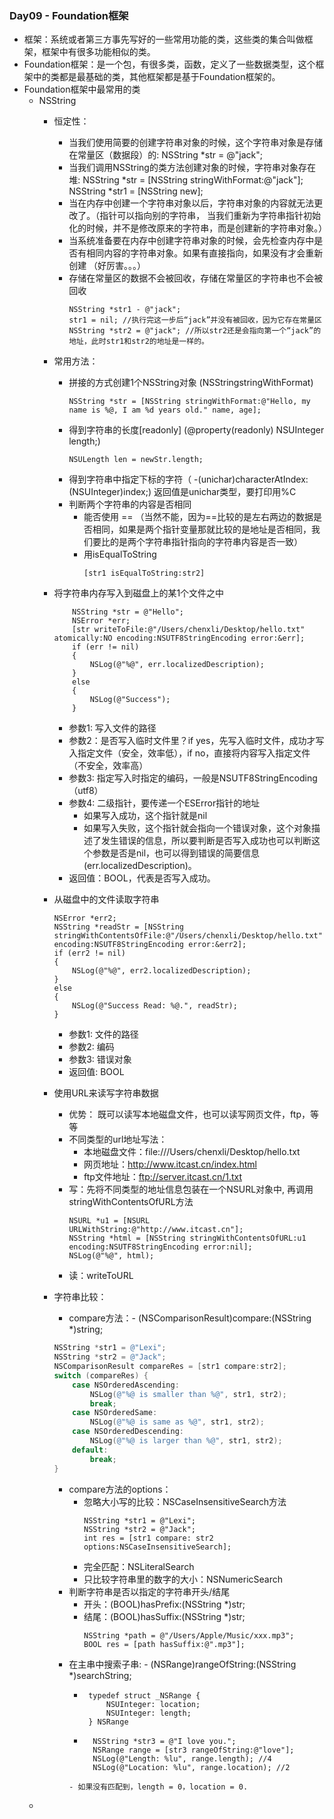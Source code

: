 ### Day09 - Foundation框架
- 框架：系统或者第三方事先写好的一些常用功能的类，这些类的集合叫做框架，框架中有很多功能相似的类。
- Foundation框架：是一个包，有很多类，函数，定义了一些数据类型，这个框架中的类都是最基础的类，其他框架都是基于Foundation框架的。
- Foundation框架中最常用的类
    - NSString
        - 恒定性：
            - 当我们使用简要的创建字符串对象的时候，这个字符串对象是存储在常量区（数据段）的: NSString *str = @"jack";
            - 当我们调用NSString的类方法创建对象的时候，字符串对象存在堆: NSString *str = [NSString stringWithFormat:@"jack"]; NSString *str1 = [NSString new];
            - 当在内存中创建一个字符串对象以后，字符串对象的内容就无法更改了。（指针可以指向别的字符串， 当我们重新为字符串指针初始化的时候，并不是修改原来的字符串，而是创建新的字符串对象。）
            - 当系统准备要在内存中创建字符串对象的时候，会先检查内存中是否有相同内容的字符串对象。如果有直接指向，如果没有才会重新创建 （好厉害。。。）
            - 存储在常量区的数据不会被回收，存储在常量区的字符串也不会被回收
                ```
                NSString *str1 - @"jack";
                str1 = nil; //执行完这一步后“jack”并没有被回收，因为它存在常量区
                NSString *str2 = @"jack"; //所以str2还是会指向第一个“jack”的地址，此时str1和str2的地址是一样的。
                ```
        - 常用方法：
            - 拼接的方式创建1个NSString对象 (NSStringstringWithFormat)
                ```
                NSString *str = [NSString stringWithFormat:@"Hello, my name is %@, I am %d years old." name, age];
                ```
            - 得到字符串的长度[readonly] (@property(readonly) NSUInteger length;)
                ```
                NSULength len = newStr.length;
                ```
            - 得到字符串中指定下标的字符（ -(unichar)characterAtIndex:(NSUInteger)index;) 返回值是unichar类型，要打印用%C
            - 判断两个字符串的内容是否相同 
                - 能否使用 == （当然不能，因为==比较的是左右两边的数据是否相同，如果是两个指针变量那就比较的是地址是否相同，我们要比的是两个字符串指针指向的字符串内容是否一致）
                - 用isEqualToString
                    ```
                    [str1 isEqualToString:str2]
                    ```
        - 将字符串内存写入到磁盘上的某1个文件之中
            ```
                NSString *str = @"Hello";
                NSError *err;
                [str writeToFile:@"/Users/chenxli/Desktop/hello.txt" atomically:NO encoding:NSUTF8StringEncoding error:&err];
                if (err != nil)
                {
                    NSLog(@"%@", err.localizedDescription);
                }
                else
                {
                    NSLog(@"Success");
                }
            ```
            - 参数1: 写入文件的路径
            - 参数2：是否写入临时文件里？if yes，先写入临时文件，成功才写入指定文件（安全，效率低），if no，直接将内容写入指定文件（不安全，效率高）
            - 参数3: 指定写入时指定的编码，一般是NSUTF8StringEncoding （utf8）
            - 参数4: 二级指针，要传递一个ESError指针的地址
                - 如果写入成功，这个指针就是nil
                - 如果写入失败，这个指针就会指向一个错误对象，这个对象描述了发生错误的信息，所以要判断是否写入成功也可以判断这个参数是否是nil，也可以得到错误的简要信息(err.localizedDescription)。
            - 返回值：BOOL，代表是否写入成功。 
        - 从磁盘中的文件读取字符串
            ```
            NSError *err2;
            NSString *readStr = [NSString stringWithContentsOfFile:@"/Users/chenxli/Desktop/hello.txt" encoding:NSUTF8StringEncoding error:&err2];
            if (err2 != nil)
            {
                NSLog(@"%@", err2.localizedDescription);
            }
            else
            {
                NSLog(@"Success Read: %@.", readStr);
            }
            ```
            - 参数1: 文件的路径
            - 参数2: 编码
            - 参数3: 错误对象
            - 返回值: BOOL
        - 使用URL来读写字符串数据
            - 优势： 既可以读写本地磁盘文件，也可以读写网页文件，ftp，等等
            - 不同类型的url地址写法：
                - 本地磁盘文件：file:///Users/chenxli/Desktop/hello.txt
                - 网页地址：http://www.itcast.cn/index.html
                - ftp文件地址：ftp://server.itcast.cn/1.txt
            - 写：先将不同类型的地址信息包装在一个NSURL对象中, 再调用stringWithContentsOfURL方法
                ```
                NSURL *u1 = [NSURL URLWithString:@"http://www.itcast.cn"];
                NSString *html = [NSString stringWithContentsOfURL:u1 encoding:NSUTF8StringEncoding error:nil];
                NSLog(@"%@", html);
                ```
            - 读：writeToURL
        
        - 字符串比较：
            - compare方法：- (NSComparisonResult)compare:(NSString *)string;
            ```objective-c
            NSString *str1 = @"Lexi";
            NSString *str2 = @"Jack";
            NSComparisonResult compareRes = [str1 compare:str2];
            switch (compareRes) {
                case NSOrderedAscending:
                    NSLog(@"%@ is smaller than %@", str1, str2);
                    break;
                case NSOrderedSame:
                    NSLog(@"%@ is same as %@", str1, str2);
                case NSOrderedDescending:
                    NSLog(@"%@ is larger than %@", str1, str2);
                default:
                    break;
            }
            ```
            - compare方法的options：
                - 忽略大小写的比较：NSCaseInsensitiveSearch方法
                    ```
                    NSString *str1 = @"Lexi";
                    NSString *str2 = @"Jack";
                    int res = [str1 compare: str2 options:NSCaseInsensitiveSearch];
                    ```
                - 完全匹配：NSLiteralSearch
                - 只比较字符串里的数字的大小：NSNumericSearch
            - 判断字符串是否以指定的字符串开头/结尾
                - 开头：(BOOL)hasPrefix:(NSString *)str;
                - 结尾：(BOOL)hasSuffix:(NSString *)str;
                    ```
                    NSString *path = @"/Users/Apple/Music/xxx.mp3";
                    BOOL res = [path hasSuffix:@".mp3"];
                    ```
            - 在主串中搜索子串: - (NSRange)rangeOfString:(NSString *)searchString;
                -  ```
                    typedef struct _NSRange {
                        NSUInteger: location;
                        NSUInteger: length;
                    } NSRange
                    ```
                - ```
                    NSString *str3 = @"I love you.";
                    NSRange range = [str3 rangeOfString:@"love"];
                    NSLog(@"Length: %lu", range.length); //4
                    NSLog(@"Location: %lu", range.location); //2
                ```
                - 如果没有匹配到，length = 0，location = 0.
                
    - 
                


            
            